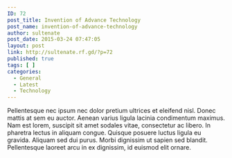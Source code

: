 ```yaml
---
ID: 72
post_title: Invention of Advance Technology
post_name: invention-of-advance-technology
author: sultenate
post_date: 2015-03-24 07:47:05
layout: post
link: http://sultenate.rf.gd/?p=72
published: true
tags: [ ]
categories:
  - General
  - Latest
  - Technology
---
```

Pellentesque nec ipsum nec dolor pretium ultrices et eleifend nisl. Donec mattis at sem eu auctor. Aenean varius ligula lacinia condimentum maximus. Nam est lorem, suscipit sit amet sodales vitae, consectetur ac libero. In pharetra lectus in aliquam congue. Quisque posuere luctus ligula eu gravida. Aliquam sed dui purus. Morbi dignissim ut sapien sed blandit. Pellentesque laoreet arcu in ex dignissim, id euismod elit ornare.